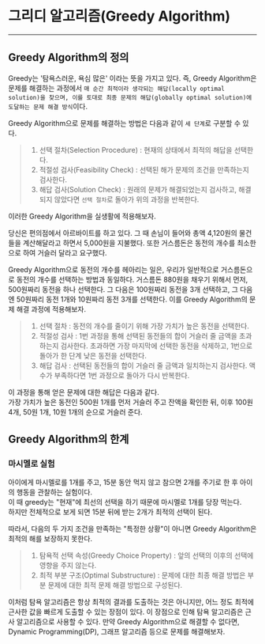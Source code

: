 # 그리디 알고리즘(Greedy Algorithm)
___
## Greedy Algorithm의 정의
Greedy는 '탐욕스러운, 욕심 많은' 이라는 뜻을 가지고 있다. 즉, Greedy Algorithm은 문제를 해결하는 과정에서 `매 순간 최적이라 생각되는 해답(locally optimal solution)을 찾으며, 이를 토대로 최종 문제의 해답(globally optimal solution)에 도달하는 문제 해결 방식`이다.

Greedy Algorithm으로 문제를 해결하는 방법은 다음과 같이 `세 단계`로 구분할 수 있다.

>1. 선택 절차(Selection Procedure) : 현재의 상태에서 최적의 해답을 선택한다.
>2. 적절성 검사(Feasibility Check) : 선택된 해가 문제의 조건을 만족하는지 검사한다.
>3. 해답 검사(Solution Check) : 원래의 문제가 해결되었는지 검사하고, 해결되지 않았다면 `선택 절차`로 돌아가 위의 과정을 반복한다.

이러한 Greedy Algorithm을 실생활에 적용해보자.

당신은 편의점에서 아르바이트를 하고 있다. 그 때 손님이 들어와 총액 4,120원의 물건들을 계산해달라고 하면서 5,000원을 지불했다. 
또한 거스름돈은 동전의 개수를 최소한으로 하여 거슬러 달라고 요구했다.

Greedy Algorithm으로 동전의 개수를 헤아리는 일은, 우리가 일반적으로 거스름돈으로 동전의 개수를 선택하는 방법과 동일하다.
거스름돈 880원을 채우기 위해서 먼저, 500원짜리 동전을 하나 선택한다. 그 다음은 100원짜리 동전을 3개 선택하고, 그 다음엔 50원짜리 동전 1개와 10원짜리 동전 3개를 선택한다.
이를 Greedy Algorithm의 문제 해결 과정에 적용해보자.

>1. 선택 절차 : 동전의 개수를 줄이기 위해 가장 가치가 높은 동전을 선택한다.
>2. 적절성 검사 : 1번 과정을 통해 선택된 동전들의 합이 거슬러 줄 금액을 초과하는지 검사한다. 초과하면 가장 마지막에 선택한 동전을 삭제하고, 1번으로 돌아가 한 단계 낮은 동전을 선택한다.
>3. 해답 검사 : 선택된 동전들의 합이 거슬러 줄 금액과 일치하는지 검사한다. 액수가 부족하다면 1번 과정으로 돌아가 다시 반복한다.

이 과정을 통해 얻은 문제에 대한 해답은 다음과 같다.  
가장 가치가 높은 동전인 500원 1개를 먼저 거슬러 주고 잔액을 확인한 뒤, 이후 100원 4개, 50원 1개, 10원 1개의 순으로 거슬러 준다.

## Greedy Algorithm의 한계
### 마시멜로 실험  
아이에게 마시멜로를 1개를 주고, 15분 동안 먹지 않고 참으면 2개를 주기로 한 후 아이의 행동을 관찰하는 실험이다.  
이 때 greedy는 "현재"에 최선의 선택을 하기 때문에 마시멜로 1개를 당장 먹는다.  
하지만 전체적으로 보게 되면 15분 뒤에 받는 2개가 최적의 선택이 된다.

따라서, 다음의 두 가지 조건을 만족하는 "특정한 상황"이 아니면 Greedy Algorithm은 최적의 해를 보장하지 못한다.
>1. 탐욕적 선택 속성(Greedy Choice Property) : 앞의 선택의 이후의 선택에 영향을 주지 않는다.
>2. 최적 부분 구조(Optimal Substructure) : 문제에 대한 최종 해결 방법은 부분 문제에 대한 최적 문제 해결 방법으로 구성된다.

이처럼 탐욕 알고리즘은 항상 최적의 결과를 도출하는 것은 아니지만, 어느 정도 최적에 근사한 값을 빠르게 도출할 수 있는 장점이 있다. 이 장점으로 인해 탐욕 알고리즘은 근사 알고리즘으로 사용할 수 있다.
만약 Greedy Algorithm으로 해결할 수 없다면, Dynamic Programming(DP), 그래프 알고리즘 등으로 문제를 해결해보자.






